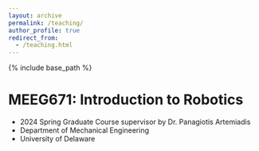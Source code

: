 ```yaml
---
layout: archive
permalink: /teaching/
author_profile: true
redirect_from:
  - /teaching.html
---
```


{% include base_path %}

MEEG671: Introduction to Robotics
======
* 2024 Spring Graduate Course supervisor by Dr. Panagiotis Artemiadis
* Department of Mechanical Engineering
* University of Delaware
